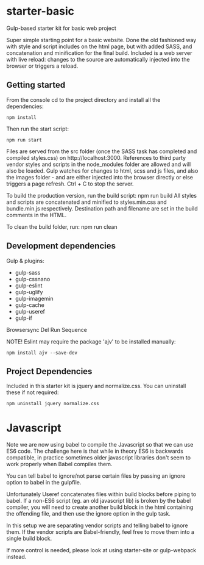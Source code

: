 starter-basic
=============

Gulp-based starter kit for basic web project

Super simple starting point for a basic website. Done the old fashioned way with style and script includes on the html page, but with added SASS, and concatenation and minification for the final build. Included is a web server with live reload: changes to the source are automatically injected into the browser or triggers a reload.




Getting started
---------------

From the console cd to the project directory and install all the dependencies:

    npm install

Then run the start script:

    npm run start

Files are served from the src folder (once the SASS task has completed and compiled styles.css) on http://localhost:3000. References to third party vendor styles and scripts in the node_modules folder are allowed and will also be loaded.
Gulp watches for changes to html, scss and js files, and also the images folder - and are either injected into the browser directly or else triggers a page refresh.
Ctrl + C to stop the server.

To build the production version, run the build script: npm run build
All styles and scripts are concatenated and minified to styles.min.css and bundle.min.js respectively. Destination path and filename are set in the build comments in the HTML.

To clean the build folder, run:
    npm run clean




Development dependencies
------------------------

Gulp & plugins:
+ gulp-sass
+ gulp-cssnano
+ gulp-eslint
+ gulp-uglify
+ gulp-imagemin
+ gulp-cache
+ gulp-useref
+ gulp-if

Browsersync
Del
Run Sequence

NOTE! Eslint may require the package 'ajv' to be installed manually:

    npm install ajv --save-dev

Project Dependencies
--------------------
Included in this starter kit is jquery and normalize.css. You can uninstall these if not required:

    npm uninstall jquery normalize.css


Javascript
==========

Note we are now using babel to compile the Javascript so that we can use ES6 code.
The challenge here is that while in theory ES6 is backwards compatible, in practice sometimes older javascript libraries don't seem to work properly when Babel compiles them.

You can tell babel to ignore/not parse certain files by passing an ignore option to babel in the gulpfile.

Unfortunately Useref concatenates files within build blocks before piping to babel. If a non-ES6 script (eg. an old javascript lib) is broken by the babel compiler, you will need to create another build block in the html containing the offending file, and then use the ignore option in the gulp task.

In this setup we are separating vendor scripts and telling babel to ignore them. If the vendor scripts are Babel-friendly, feel free to move them into a single build block.

If more control is needed, please look at using starter-site or gulp-webpack instead.
